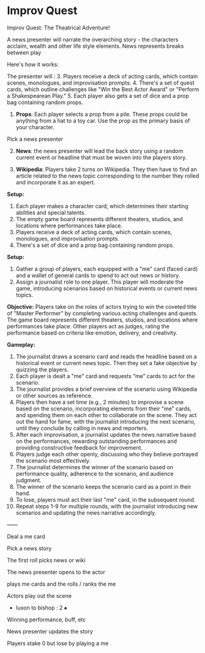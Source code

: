 # Improv Quest 

Improv Quest: The Theatrical Adventure! 

A news presenter will narrate the overarching story - the characters acclaim, wealth and other life style elements. News represents breaks between play 

Here's how it works:

The presenter will : 
3. Players receive a deck of acting cards, which contain scenes, monologues, and improvisation prompts.
4. There's a set of quest cards, which outline challenges like "Win the Best Actor Award" or "Perform a Shakespearean Play."
5. Each player also gets a set of dice and a prop bag containing random props.

1. **Props**: Each player selects a prop from a pile. These props could be anything from a hat to a toy car. Use the prop as the primary basis of your character. 

Pick a news presenter 

2. **News**: the news presenter will lead the back story using a random current event or headline that must be woven into the players story. 

3. **Wikipedia**: Players take 2 turns on Wikipedia. They then have to find an article related to the news topic corresponding to the number they rolled and incorporate it as an expert. 


**Setup:**
1. Each player makes a character card, which determines their starting abilities and special talents.
2. The empty game board represents different theaters, studios, and locations where performances take place.
3. Players receive a deck of acting cards, which contain scenes, monologues, and improvisation prompts.
4. There's a set of dice and a prop bag containing random props.

**Setup:**
1. Gather a group of players, each equipped with a "me" card (faced card) and a wallet of general cards to spend to act out news or history. 
2. Assign a journalist role to one player. This player will moderate the game, introducing scenarios based on historical events or current news topics.

**Objective:** Players take on the roles of actors trying to win the coveted title of "Master Performer" by completing various acting challenges and quests. The game board represents different theaters, studios, and locations where performances take place. Other players act as judges, rating the performance based on criteria like emotion, delivery, and creativity.

**Gameplay:**
1. The journalist draws a scenario card and reads the headline based on a historical event or current news topic. Then they set a fake objective by quizzing the players.
2. Each player is dealt a "me" card and requests “me” cards to act for the scenario.
3. The journalist provides a brief overview of the scenario using Wikipedia or other sources as reference.
4. Players then have a set time (e.g., 2 minutes) to improvise a scene based on the scenario, incorporating elements from their "me" cards, and spending them on each other to collaborate on the scene. They act out the hand for fame, with the journalist 
 introducing the next scenario, until they conclude by calling in news and reporters. 
5. After each improvisation, a journalist updates the news narrative based on the performances, rewarding outstanding performances and providing constructive feedback for improvement.
6. Players judge each other openly, discussing who they believe portrayed the scenario most effectively.
7. The journalist determines the winner of the scenario based on performance quality, adherence to the scenario, and audience judgment.
8. The winner of the scenario keeps the scenario card as a point in their hand.
9. To lose, players must act their last "me" card, in the subsequent round.
10. Repeat steps 1-9 for multiple rounds, with the journalist introducing new scenarios and updating the news narrative accordingly.

 —— 

Deal a me card 

Pick a news story 

The first roll picks news or wiki 

The news presenter opens to the actor 

plays me cards and the rolls / ranks the me 

Actors play out the scene 
* luxon to bishop : 2 ♠️

Winning performance, buff, etc 

News presenter updates the story 

Players stake 0 but lose by playing a me 

